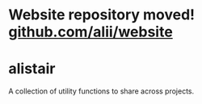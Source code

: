 # Website repository moved! [github.com/alii/website](https://github.com/alii/website)

# alistair

A collection of utility functions to share across projects.
